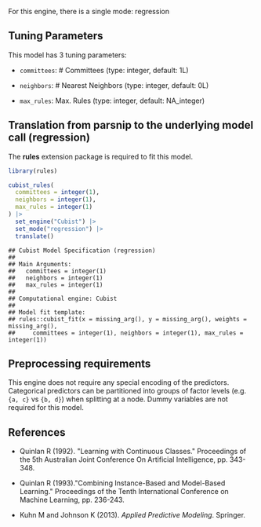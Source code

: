 


For this engine, there is a single mode: regression

## Tuning Parameters



This model has 3 tuning parameters:

- `committees`: # Committees (type: integer, default: 1L)

- `neighbors`: # Nearest Neighbors (type: integer, default: 0L)

- `max_rules`: Max. Rules (type: integer, default: NA_integer)


## Translation from parsnip to the underlying model call  (regression)

The **rules** extension package is required to fit this model.


``` r
library(rules)

cubist_rules(
  committees = integer(1),
  neighbors = integer(1),
  max_rules = integer(1)
) |>
  set_engine("Cubist") |>
  set_mode("regression") |>
  translate()
```

```
## Cubist Model Specification (regression)
## 
## Main Arguments:
##   committees = integer(1)
##   neighbors = integer(1)
##   max_rules = integer(1)
## 
## Computational engine: Cubist 
## 
## Model fit template:
## rules::cubist_fit(x = missing_arg(), y = missing_arg(), weights = missing_arg(), 
##     committees = integer(1), neighbors = integer(1), max_rules = integer(1))
```

## Preprocessing requirements


This engine does not require any special encoding of the predictors. Categorical predictors can be partitioned into groups of factor levels (e.g. `{a, c}` vs `{b, d}`) when splitting at a node. Dummy variables are not required for this model. 

## References

 - Quinlan R (1992). "Learning with Continuous Classes." Proceedings of the 5th Australian Joint Conference On Artificial Intelligence, pp. 343-348.

 - Quinlan R (1993)."Combining Instance-Based and Model-Based Learning." Proceedings of the Tenth International Conference on Machine Learning, pp. 236-243.

 - Kuhn M and Johnson K (2013). _Applied Predictive Modeling_. Springer.
